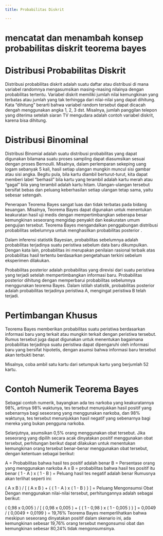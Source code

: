 ```yaml
---
title: Probabilitas Diskrit

---
```


# mencatat dan menambah konsep probabilitas diskrit teorema bayes

# Distribusi Probabilitas Diskrit
Distribusi probabilitas diskrit adalah suatu daftar atau distribusi di mana
variabel randomnya mengasumsikan masing-masing nilainya dengan probabilitas
tertentu. Variabel diskrit memiliki jumlah nilai kemungkinan yang terbatas atau
jumlah yang tak terhingga dari nilai-nilai yang dapat dihitung. Kata “dihitung” berarti bahwa variabel random tersebut dapat dicacah dengah menggunakan angka 1, 2, 3 dst. 
Misalnya, jumlah panggilan telepon yang diterima setelah siaran TV mengudara
adalah contoh variabel diskrit, karena bisa dihitung.
# Distribusi Binominal
Distribusi Binomial adalah suatu distribusi probabilitas yang dapat digunakan
bilamana suatu proses sampling dapat diasumsikan sesuai dengan proses Bernoulli.
Misalnya, dalam perlemparan sekeping uang logam sebanyak 5 kali, hasil setiap
ulangan mungkin muncul sisi gambar atau sisi angka. Begitu pula, bila kartu diambil
berturut-turut, kita dapat memberi label “berhasil” bila kartu yang terambil adalah
kartu merah atau “gagal” bila yang terambil adalah kartu hitam. Ulangan-ulangan
tersebut bersifat bebas dan peluang keberhasilan setiap ulangan tetap sama, yaitu sebesar setengah.

Penerapan Teorema Bayes sangat luas dan tidak terbatas pada bidang keuangan. Misalnya, Teorema Bayes dapat digunakan untuk menentukan keakuratan hasil uji medis dengan mempertimbangkan seberapa besar kemungkinan seseorang mengidap penyakit dan keakuratan umum pengujian tersebut. Teorema Bayes mengandalkan penggabungan distribusi probabilitas sebelumnya untuk menghasilkan probabilitas posterior .

Dalam inferensi statistik Bayesian, probabilitas sebelumnya adalah probabilitas terjadinya suatu peristiwa sebelum data baru dikumpulkan. Dengan kata lain, probabilitas ini merupakan penilaian rasional terbaik atas probabilitas hasil tertentu berdasarkan pengetahuan terkini sebelum eksperimen dilakukan.

Probabilitas posterior adalah probabilitas yang direvisi dari suatu peristiwa yang terjadi setelah mempertimbangkan informasi baru. Probabilitas posterior dihitung dengan memperbarui probabilitas sebelumnya menggunakan teorema Bayes. Dalam istilah statistik, probabilitas posterior adalah probabilitas terjadinya peristiwa A, mengingat peristiwa B telah terjadi.

# Pertimbangan Khusus
Teorema Bayes memberikan probabilitas suatu peristiwa berdasarkan informasi baru yang terkait atau mungkin terkait dengan peristiwa tersebut. Rumus tersebut juga dapat digunakan untuk menentukan bagaimana probabilitas terjadinya suatu peristiwa dapat dipengaruhi oleh informasi baru yang bersifat hipotetis, dengan asumsi bahwa informasi baru tersebut akan terbukti benar.

Misalnya, coba ambil satu kartu dari setumpuk kartu yang berjumlah 52 kartu.

# Contoh Numerik Teorema Bayes
Sebagai contoh numerik, bayangkan ada tes narkoba yang keakuratannya 98%, artinya 98% waktunya, tes tersebut menunjukkan hasil positif yang sebenarnya bagi seseorang yang menggunakan narkoba, dan 98% waktunya, tes tersebut menunjukkan hasil negatif yang sebenarnya bagi mereka yang bukan pengguna narkoba.

Selanjutnya, asumsikan 0,5% orang menggunakan obat tersebut. Jika seseorang yang dipilih secara acak dinyatakan positif menggunakan obat tersebut, perhitungan berikut dapat dilakukan untuk menentukan kemungkinan orang tersebut benar-benar menggunakan obat tersebut, dengan ketentuan sebagai berikut:

A = Probabilitas bahwa hasil tes positif adalah benar
B = Persentase orang yang menggunakan narkoba
A x B = probabilitas bahwa hasil tes positif itu benar
( 1 - A ) x ( 1 - B ) = Peluang hasil tes negatif adalah benar
Rumusnya akan terlihat seperti ini:

( A x B ) / [ ( A x B ) + { ( 1 - A ) x ( 1 - B ) } ] = Peluang Mengonsumsi Obat
Dengan menggunakan nilai-nilai tersebut, perhitungannya adalah sebagai berikut:

( 0,98 x 0,005 ) / [ ( 0,98 x 0,005 ) + { ( 1 - 0,98 ) x ( 1 - 0,005 ) } ] =
0,0049 / ( 0,0049 + 0,0199 ) = 19,76%
Teorema Bayes memperlihatkan bahwa meskipun seseorang dinyatakan positif dalam skenario ini, ada kemungkinan sebesar 19,76% orang tersebut mengonsumsi obat dan kemungkinan sebesar 80,24% tidak mengonsumsinya.
